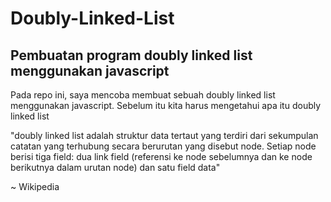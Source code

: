 # Doubly-Linked-List
## Pembuatan program doubly linked list menggunakan javascript

Pada repo ini, saya mencoba membuat sebuah doubly linked list menggunakan javascript. Sebelum itu kita harus mengetahui apa itu doubly linked list

"doubly linked list adalah struktur data tertaut yang terdiri dari sekumpulan catatan yang terhubung secara berurutan yang disebut node. Setiap node berisi tiga field: dua link field (referensi ke node sebelumnya dan ke node berikutnya dalam urutan node) dan satu field data"

~ Wikipedia
